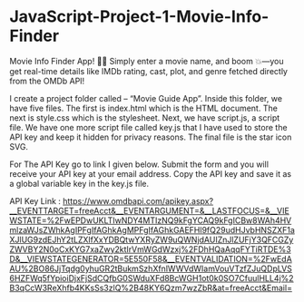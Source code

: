 # JavaScript-Project-1-Movie-Info-Finder
Movie Info Finder App! 🎥✨ Simply enter a movie name, and boom 💥—you get real-time details like IMDb rating, cast, plot, and genre fetched directly from the OMDb API!

I create a project folder called – “Movie Guide App”. Inside this folder, we have five files. 
The first is index.html which is the HTML document.
The next is style.css which is the stylesheet. 
Next, we have script.js, a script file. 
We have one more script file called key.js that I have used to store the API key and keep it hidden for privacy reasons. 
The final file is the star icon SVG.

For The API Key go to link I given below. Submit the form and you will receive your API key at your email address. Copy the API key and save it as a global variable key in the key.js file.

API Key Link : https://www.omdbapi.com/apikey.aspx?__EVENTTARGET=freeAcct&__EVENTARGUMENT=&__LASTFOCUS=&__VIEWSTATE=%2FwEPDwUKLTIwNDY4MTIzNQ9kFgYCAQ9kFgICBw8WAh4HVmlzaWJsZWhkAgIPFgIfAGhkAgMPFgIfAGhkGAEFHl9fQ29udHJvbHNSZXF1aXJlUG9zdEJhY2tLZXlfXxYDBQtwYXRyZW9uQWNjdAUIZnJlZUFjY3QFCGZyZWVBY2N0oCxKYG7xaZwy2ktIrVmWGdWzxj%2FDhHQaAqqFYTiRTDE%3D&__VIEWSTATEGENERATOR=5E550F58&__EVENTVALIDATION=%2FwEdAAU%2BO86JjTqdg0yhuGR2tBukmSzhXfnlWWVdWIamVouVTzfZJuQDpLVS6HZFWq5fYpioiDjxFjSdCQfbG0SWduXFd8BcWGH1ot0k0SO7CfuulHLL4j%2B3qCcW3ReXhfb4KKsSs3zlQ%2B48KY6Qzm7wzZbR&at=freeAcct&Email=
